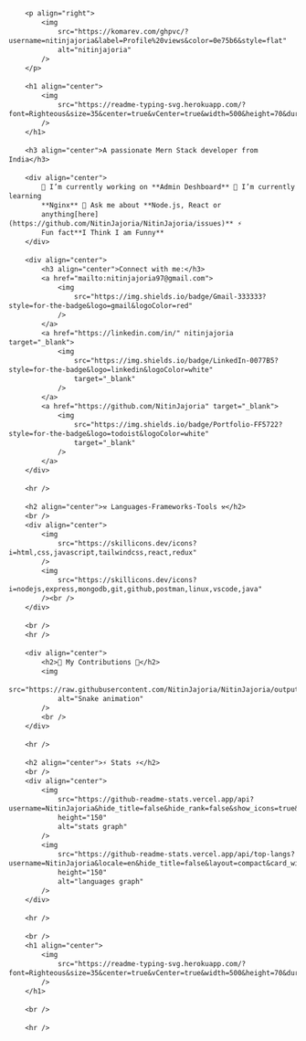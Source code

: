 		<p align="right">
			<img
				src="https://komarev.com/ghpvc/?username=nitinjajoria&label=Profile%20views&color=0e75b6&style=flat"
				alt="nitinjajoria"
			/>
		</p>

		<h1 align="center">
			<img
				src="https://readme-typing-svg.herokuapp.com/?font=Righteous&size=35&center=true&vCenter=true&width=500&height=70&duration=4000&lines=Hi+There!+👋;+I'm+Nitin+Kumar!;"
			/>
		</h1>

		<h3 align="center">A passionate Mern Stack developer from India</h3>

		<div align="center">
			🔭 I’m currently working on **Admin Deshboard** 🌱 I’m currently learning
			**Nginx** 💬 Ask me about **Node.js, React or
			anything[here](https://github.com/NitinJajoria/NitinJajoria/issues)** ⚡
			Fun fact**I Think I am Funny**
		</div>

		<div align="center">
			<h3 align="center">Connect with me:</h3>
			<a href="mailto:nitinjajoria97@gmail.com">
				<img
					src="https://img.shields.io/badge/Gmail-333333?style=for-the-badge&logo=gmail&logoColor=red"
				/>
			</a>
			<a href="https://linkedin.com/in/" nitinjajoria target="_blank">
				<img
					src="https://img.shields.io/badge/LinkedIn-0077B5?style=for-the-badge&logo=linkedin&logoColor=white"
					target="_blank"
				/>
			</a>
			<a href="https://github.com/NitinJajoria" target="_blank">
				<img
					src="https://img.shields.io/badge/Portfolio-FF5722?style=for-the-badge&logo=todoist&logoColor=white"
					target="_blank"
				/>
			</a>
		</div>

		<hr />

		<h2 align="center">⚒️ Languages-Frameworks-Tools ⚒️</h2>
		<br />
		<div align="center">
			<img
				src="https://skillicons.dev/icons?i=html,css,javascript,tailwindcss,react,redux"
			/>
			<img
				src="https://skillicons.dev/icons?i=nodejs,express,mongodb,git,github,postman,linux,vscode,java"
			/><br />
		</div>

		<br />
		<hr />

		<div align="center">
			<h2>🐍 My Contributions 🐍</h2>
			<img
				src="https://raw.githubusercontent.com/NitinJajoria/NitinJajoria/output/snake.svg"
				alt="Snake animation"
			/>
			<br />
		</div>

		<hr />

		<h2 align="center">⚡ Stats ⚡</h2>
		<br />
		<div align="center">
			<img
				src="https://github-readme-stats.vercel.app/api?username=NitinJajoria&hide_title=false&hide_rank=false&show_icons=true&include_all_commits=true&count_private=true&disable_animations=false&theme=dracula&locale=en&hide_border=false&order=1"
				height="150"
				alt="stats graph"
			/>
			<img
				src="https://github-readme-stats.vercel.app/api/top-langs?username=NitinJajoria&locale=en&hide_title=false&layout=compact&card_width=320&langs_count=5&theme=dracula&hide_border=false&order=2"
				height="150"
				alt="languages graph"
			/>
		</div>

		<hr />

		<br />
		<h1 align="center">
			<img
				src="https://readme-typing-svg.herokuapp.com/?font=Righteous&size=35&center=true&vCenter=true&width=500&height=70&duration=4000&lines=End+Here!;+Thanks+for+Reading!;"
			/>
		</h1>

		<br />

		<hr />
